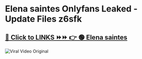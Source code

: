 
 # Elena saintes Onlyfans Leaked - Update Files z6sfk

## <h2><a href="https://clipsfans.com/Elena_saintes&ref=git">🔗 Click to LINKS ⏩⏩ 👉 🟢 Elena saintes </a></h2>

<a href="https://clipsfans.com/Elena_saintes&ref=git" rel="nofollow" data-target="animated-image.originalLink"><img src="https://i.ibb.co.com/xMMVF88/686577567.gif" alt="Viral Video Original" style="max-width: 100%; display: inline-block;" data-target="animated-image.originalImage"></a>

